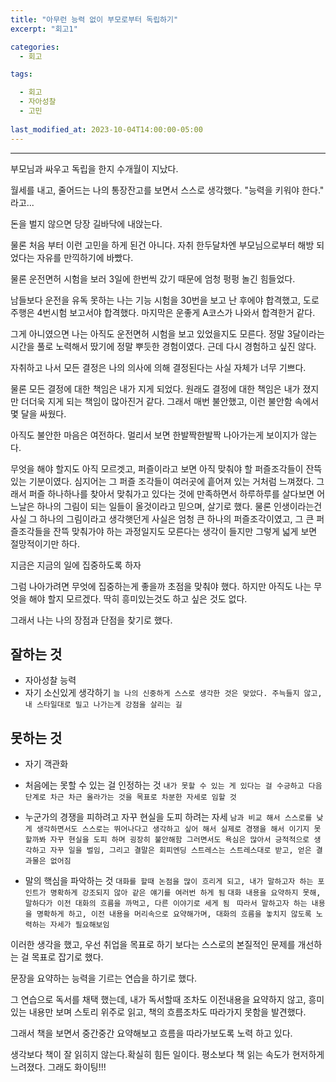 ```yaml
---
title: "아무런 능력 없이 부모로부터 독립하기"
excerpt: "회고1"

categories:
  - 회고

tags:

  - 회고
  - 자아성찰
  - 고민
  
last_modified_at: 2023-10-04T14:00:00-05:00
---
```


--- 


부모님과 싸우고 독립을 한지 수개월이 지났다. 

월세를 내고, 줄어드는 나의 통장잔고를 보면서 스스로 생각했다. "능력을 키워야 한다." 라고...  

돈을 벌지 않으면 당장 길바닥에 내앉는다. 

물론 처음 부터 이런 고민을 하게 된건 아니다. 자취 한두달차엔 부모님으로부터 해방 되었다는 자유를 만끽하기에 바빴다.

물론 운전면허 시험을 보러 3일에 한번씩 갔기 때문에 엄청 펑펑 놀긴 힘들었다.
 
남들보다 운전을 유독 못하는 나는 기능 시험을 30번을 보고 난 후에야 합격했고, 도로주행은 4번시험 보고서야 합격했다. 마지막은 운좋게 A코스가 나와서 합격한거 같다.

그게 아니였으면 나는 아직도 운전면허 시험을 보고 있었을지도 모른다. 정말 3달이라는 시간을 풀로 노력해서 땄기에 정말 뿌듯한 경험이였다. 근데 다시 경험하고 싶진 않다. 

자취하고 나서 모든 결정은 나의 의사에 의해 결정된다는 사실 자체가 너무 기쁘다. 

물론 모든 결정에 대한 책임은 내가 지게 되었다. 원래도 결정에 대한 책임은 내가 졌지만 더더욱 지게 되는 책임이 많아진거 같다. 
그래서 매번 불안했고, 이런 불안함 속에서 몇 달을 싸웠다. 




아직도 불안한 마음은 여전하다. 멀리서 보면 한발짝한발짝 나아가는게 보이지가 않는다. 

무엇을 해야 할지도 아직 모르겟고, 퍼즐이라고 보면 아직 맞춰야 할 퍼즐조각들이 잔뜩 있는 기분이였다. 심지어는 그 퍼즐 조각들이 여러곳에 흩어져 있는 거처럼 느껴졌다.
그래서 퍼즐 하나하나를 찾아서 맞춰가고 있다는 것에 만족하면서 하루하루를 살다보면 
어느날은 하나의 그림이 되는 일들이 올것이라고 믿으며, 살기로 했다. 
물론 인생이라는건 사실 그 하나의 그림이라고 생각햇던게 사실은 엄청 큰 하나의 퍼즐조각이였고, 그 큰 퍼즐조각들을 잔뜩 맞춰가야 하는 과정일지도 모른다는 생각이 들지만 
그렇게 넓게 보면 절망적이기만 하다. 



지금은 지금의 일에 집중하도록 하자




그럼 나아가려면 무엇에 집중하는게 좋을까 초점을 맞춰야 했다. 
하지만 아직도 나는 무엇을 해야 할지 모르겠다. 딱히 흥미있는것도 하고 싶은 것도 없다. 

그래서 나는 나의 장점과 단점을 찾기로 했다. 










## 잘하는 것

 - 자아성찰 능력
 - 자기 소신있게 생각하기 
  `늘 나의 신중하게 스스로 생각한 것은 맞았다. 주늑들지 않고, 내 스타일대로 밀고 나가는게 강점을 살리는 길`

## 못하는 것

 - 자기 객관화

 - 처음에는 못할 수 있는 걸 인정하는 것
  `내가 못할 수 있는 게 있다는 걸 수긍하고 다음 단계로 차근 차근 올라가는 것을 목표로 차분한 자세로 임할 것`
 - 누군가의 경쟁을 피하려고 자꾸 현실을 도피 하려는 자세 
  `남과 비교 해서 스스로를 낮게 생각하면서도 스스로는 뛰어나다고 생각하고 싶어 해서 실제로 경쟁을 해서 이기지 못할까봐 자꾸 현실을 도피 하며 굉장히 불안해함
   그러면서도 욕심은 많아서 긍적적으로 생각하고 자꾸 일을 벌임, 그리고 결말은 회피엔딩 스트레스는 스트레스대로 받고, 얻은 결과물은 없어짐`
 - 말의 핵심을 파악하는 것 
  `대화를 할때 논점을 많이 흐리게 되고, 내가 말하고자 하는 포인트가 명확하게 강조되지 않아 같은 얘기를 여러번 하게 됨`
  `대화 내용을 요약하지 못해, 말하다가 이전 대화의 흐름을 까먹고, 다른 이야기로 세게 됨 `
  `따라서 말하고자 하는 내용을 명확하게 하고, 이전 내용을 머리속으로 요약해가며, 대화의 흐름을 놓치지 않도록 노력하는 자세가 필요해보임`






이러한 생각을 했고, 우선 취업을 목표로 하기 보다는 스스로의 본질적인 문제를 개선하는 걸 목표로 잡기로 했다. 

문장을 요약하는 능력을 기르는 연습을 하기로 했다. 

그 연습으로 독서를 채택 했는데, 내가 독서할때 조차도 이전내용을 요약하지 않고,
흥미있는 내용만 보며 스토리 위주로 읽고, 책의 흐름조차도 따라가지 못함을 발견했다. 

그래서 책을 보면서 중간중간 요약해보고 흐름을 따라가보도록 노력 하고 있다. 


생각보다 책이 잘 읽히지 않는다.확실히 힘든 일이다.
평소보다 책 읽는 속도가 현저하게 느려졌다. 그래도 화이팅!!!

